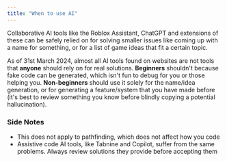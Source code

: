 ```yaml
---
title: "When to use AI"
---
```


Collaborative AI tools like the Roblox Assistant, ChatGPT and extensions of these can be safely relied on for solving smaller issues like coming up with a name for something, or for a list of game ideas that fit a certain topic.

As of 31st March 2024, almost all AI tools found on websites are not tools that **anyone** should rely on for real solutions. **Beginners** shouldn't because fake code can be generated, which isn't fun to debug for you or those helping you. **Non-beginners** should use it solely for the name/idea generation, or for generating a feature/system that you have made before (it's best to review something you know before blindly copying a potential hallucination).

### Side Notes

-   This does not apply to pathfinding, which does not affect how you code
-   Assistive code AI tools, like Tabnine and Copilot, suffer from the same problems. Always review solutions they provide before accepting them
